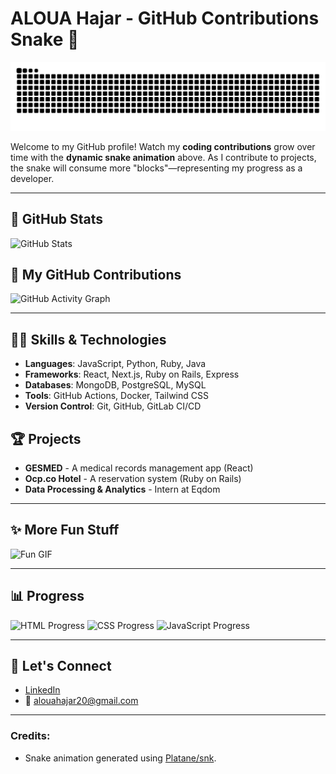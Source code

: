 # ALOUA Hajar - GitHub Contributions Snake 🐍

![GitHub Snake](https://raw.githubusercontent.com/itsZORAL1/itsZORAL1/gh-pages/dist/github-snake.svg)

Welcome to my GitHub profile! Watch my **coding contributions** grow over time with the **dynamic snake animation** above. As I contribute to projects, the snake will consume more "blocks"—representing my progress as a developer.

---

## 🚀 GitHub Stats

![GitHub Stats](https://github-readme-stats.vercel.app/api?username=itsZORAL1&show_icons=true&count_private=true&hide_title=true&hide=prs&theme=radical)

## 🌱 My GitHub Contributions

![GitHub Activity Graph](https://activity-graph.herokuapp.com/graph?username=itsZORAL1&theme=github)

---

## 🧑‍💻 Skills & Technologies

- **Languages**: JavaScript, Python, Ruby, Java
- **Frameworks**: React, Next.js, Ruby on Rails, Express
- **Databases**: MongoDB, PostgreSQL, MySQL
- **Tools**: GitHub Actions, Docker, Tailwind CSS
- **Version Control**: Git, GitHub, GitLab CI/CD

## 🏆 Projects
- **GESMED** - A medical records management app (React)
- **Ocp.co Hotel** - A reservation system (Ruby on Rails)
- **Data Processing & Analytics** - Intern at Eqdom

---

## ✨ More Fun Stuff

![Fun GIF](https://media.giphy.com/media/3o7btPQmM6OGK00qV6/giphy.gif)

---

## 📊 Progress

![HTML Progress](https://progress-bar.dev/70/?title=HTML)
![CSS Progress](https://progress-bar.dev/65/?title=CSS)
![JavaScript Progress](https://progress-bar.dev/80/?title=JavaScript)

---

## 🌟 Let's Connect
- [LinkedIn](https://www.linkedin.com/in/hajaraloua-759502247/)
- 📧 alouahajar20@gmail.com

---

### Credits:
- Snake animation generated using [Platane/snk](https://github.com/Platane/snk).






<!--
**itsZORAL1/itsZORAL1** is a ✨ _special_ ✨ repository because its `README.md` (this file) appears on your GitHub profile.

Here are some ideas to get you started:

- 🔭 I’m currently working on ...
- 🌱 I’m currently learning ...
- 👯 I’m looking to collaborate on ...
- 🤔 I’m looking for help with ...
- 💬 Ask me about ...
- 📫 How to reach me: ...
- 😄 Pronouns: ...
- ⚡ Fun fact: ...
-->

